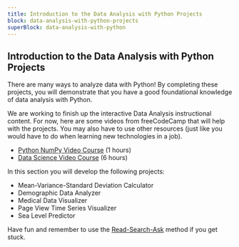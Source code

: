 ```yaml
---
title: Introduction to the Data Analysis with Python Projects
block: data-analysis-with-python-projects
superBlock: data-analysis-with-python
---
```


## Introduction to the Data Analysis with Python Projects

There are many ways to analyze data with Python! By completing these projects, you will demonstrate that you have a good foundational knowledge of data analysis with Python.

We are working to finish up the interactive Data Analysis instructional content. For now, here are some videos from freeCodeCamp that will help with the projects. You may also have to use other resources (just like you would have to do when learning new technologies in a job).

- [Python NumPy Video Course](https://www.youtube.com/watch?v=QUT1VHiLmmI) (1 hours)
- [Data Science Video Course](https://m.youtube.com/watch?v=ua-CiDNNj30) (6 hours)

In this section you will develop the following projects:

- Mean-Variance-Standard Deviation Calculator
- Demographic Data Analyzer
- Medical Data Visualizer
- Page View Time Series Visualizer
- Sea Level Predictor

Have fun and remember to use the [Read-Search-Ask](https://forum.freecodecamp.org/t/how-to-get-help-when-you-are-stuck-coding/19514) method if you get stuck.
